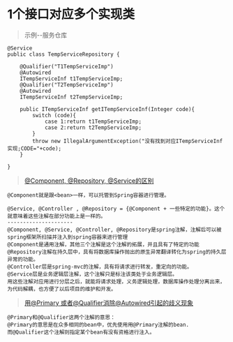 # 1个接口对应多个实现类
> 示例--服务仓库
```
@Service
public class TempServiceRepository {

    @Qualifier("T1TempServiceImp")
    @Autowired
    ITempServiceInf t1TempServiceImp;
    @Qualifier("T2TempServiceImp")
    @Autowired
    ITempServiceInf t2TempServiceImp;

    public ITempServiceInf getITempServiceInf(Integer code){
        switch (code){
            case 1:return t1TempServiceImp;
            case 2:return t2TempServiceImp;
        }
        throw new IllegalArgumentException("没有找到对应ITempServiceInf实现;CODE="+code);
    }

}
```
> [@Component, @Repository, @Service的区别](https://blog.csdn.net/fansili/article/details/78740877)
```
@Component就是跟<bean>一样，可以托管到Spring容器进行管理。

@Service, @Controller , @Repository = {@Component + 一些特定的功能}。这个就意味着这些注解在部分功能上是一样的。
---------------------
@Component, @Service, @Controller, @Repository是spring注解，注解后可以被spring框架所扫描并注入到spring容器来进行管理 
@Component是通用注解，其他三个注解是这个注解的拓展，并且具有了特定的功能 
@Repository注解在持久层中，具有将数据库操作抛出的原生异常翻译转化为spring的持久层异常的功能。 
@Controller层是spring-mvc的注解，具有将请求进行转发，重定向的功能。 
@Service层是业务逻辑层注解，这个注解只是标注该类处于业务逻辑层。 
用这些注解对应用进行分层之后，就能将请求处理，义务逻辑处理，数据库操作处理分离出来，为代码解耦，也方便了以后项目的维护和开发。
```
> [用@Primary 或者@Qualifier消除@Autowired引起的歧义现象](https://www.cnblogs.com/1540340840qls/p/6970692.html)
```
@Primary和@Qualifier这两个注解的意思：
@Primary的意思是在众多相同的bean中，优先使用用@Primary注解的bean.
而@Qualifier这个注解则指定某个bean有没有资格进行注入。
```
> []()
> []()
